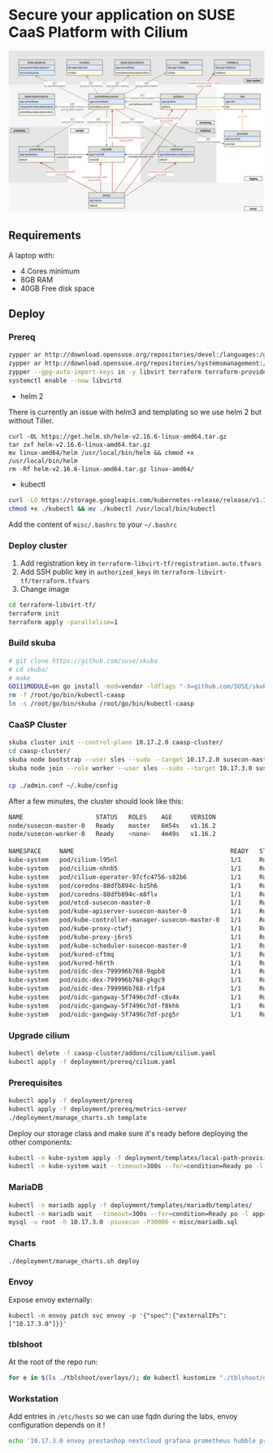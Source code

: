 # Secure your application on SUSE CaaS Platform with Cilium

![](susecon2020.png)

## Requirements

A laptop with:
* 4 Cores minimum
* 8GB RAM
* 40GB Free disk space

## Deploy

### Prereq

```bash
zypper ar http://download.opensuse.org/repositories/devel:/languages:/go/openSUSE_Leap_15.1/devel:languages:go.repo
zypper ar http://download.opensuse.org/repositories/systemsmanagement:/terraform/openSUSE_Leap_15.1/systemsmanagement:terraform.repo
zypper --gpg-auto-import-keys in -y libvirt terraform terraform-provider-libvirt go1.14 git curl mariadb-client jq
systemctl enable --now libvirtd
```

* helm 2

There is currently an issue with helm3 and templating so we use
helm 2 but without Tiller.

```
curl -OL https://get.helm.sh/helm-v2.16.6-linux-amd64.tar.gz
tar zxf helm-v2.16.6-linux-amd64.tar.gz
mv linux-amd64/helm /usr/local/bin/helm && chmod +x /usr/local/bin/helm
rm -Rf helm-v2.16.6-linux-amd64.tar.gz linux-amd64/
```

* kubectl

```bash
curl -LO https://storage.googleapis.com/kubernetes-release/release/v1.16.2/bin/linux/amd64/kubectl
chmod +x ./kubectl && mv ./kubectl /usr/local/bin/kubectl
```

Add the content of `misc/.bashrc` to your `~/.bashrc`

### Deploy cluster

1. Add registration key in `terraform-libvirt-tf/registration.auto.tfvars`
2. Add SSH public key in `authorized_keys` in `terraform-libvirt-tf/terraform.tfvars`
3. Change image

```bash
cd terraform-libvirt-tf/
terraform init
terraform apply -parallelism=1
```

### Build skuba

```bash
# git clone https://github.com/suse/skuba
# cd skuba/
# make
GO111MODULE=on go install -mod=vendor -ldflags "-X=github.com/SUSE/skuba/pkg/skuba.Version=1.2.2 -X=github.com/SUSE/skuba/pkg/skuba.BuildDate=20200416 -X=github.com/SUSE/skuba/pkg/skuba.Tag= -X=github.com/SUSE/skuba/pkg/skuba.ClosestTag=v1.2.2-3-gfcea4dae" -tags development ./cmd/...
rm -f /root/go/bin/kubectl-caasp
ln -s /root/go/bin/skuba /root/go/bin/kubectl-caasp
```

### CaaSP Cluster

```bash
skuba cluster init --control-plane 10.17.2.0 caasp-cluster/
cd caasp-cluster/
skuba node bootstrap --user sles --sudo --target 10.17.2.0 susecon-master-0 -v4
skuba node join --role worker --user sles --sudo --target 10.17.3.0 susecon-worker-0 -v4

cp ./admin.conf ~/.kube/config
```

After a few minutes, the cluster should look like this:

```bash
NAME                    STATUS   ROLES    AGE     VERSION
node/susecon-master-0   Ready    master   6m54s   v1.16.2
node/susecon-worker-0   Ready    <none>   4m49s   v1.16.2

NAMESPACE     NAME                                           READY   STATUS    RESTARTS   AGE
kube-system   pod/cilium-l95nl                               1/1     Running   0          4m49s
kube-system   pod/cilium-nhnb5                               1/1     Running   0          6m35s
kube-system   pod/cilium-operator-97cfc4756-s82b6            1/1     Running   0          6m35s
kube-system   pod/coredns-88dfb894c-bz5h6                    1/1     Running   0          6m35s
kube-system   pod/coredns-88dfb894c-m8flv                    1/1     Running   0          6m35s
kube-system   pod/etcd-susecon-master-0                      1/1     Running   0          5m34s
kube-system   pod/kube-apiserver-susecon-master-0            1/1     Running   0          5m38s
kube-system   pod/kube-controller-manager-susecon-master-0   1/1     Running   0          5m38s
kube-system   pod/kube-proxy-ctwfj                           1/1     Running   0          6m35s
kube-system   pod/kube-proxy-j6rs5                           1/1     Running   0          4m49s
kube-system   pod/kube-scheduler-susecon-master-0            1/1     Running   0          5m42s
kube-system   pod/kured-cftmq                                1/1     Running   0          2m38s
kube-system   pod/kured-h6rth                                1/1     Running   0          4m54s
kube-system   pod/oidc-dex-799996b768-9qpb8                  1/1     Running   0          6m35s
kube-system   pod/oidc-dex-799996b768-gkgc9                  1/1     Running   0          6m35s
kube-system   pod/oidc-dex-799996b768-rlfp4                  1/1     Running   0          6m35s
kube-system   pod/oidc-gangway-5f7496c7df-c8v4x              1/1     Running   0          6m35s
kube-system   pod/oidc-gangway-5f7496c7df-f8khk              1/1     Running   0          6m35s
kube-system   pod/oidc-gangway-5f7496c7df-pzg5r              1/1     Running   0          6m35s
```

### Upgrade cilium

```bash
kubectl delete -f caasp-cluster/addons/cilium/cilium.yaml
kubectl apply -f deployment/prereq/cilium.yaml
```

### Prerequisites

```bash
kubectl apply -f deployment/prereq
kubectl apply -f deployment/prereq/metrics-server
./deployment/manage_charts.sh template
```

Deploy our storage class and make sure it's ready
before deploying the other components:

```bash
kubectl -n kube-system apply -f deployment/templates/local-path-provisioner/templates/
kubectl -n kube-system wait --timeout=300s --for=condition=Ready po -l app.kubernetes.io/name=local-path-provisioner
```

### MariaDB

```bash
kubectl -n mariadb apply -f deployment/templates/mariadb/templates/
kubectl -n mariadb wait --timeout=300s --for=condition=Ready po -l app=mariadb
mysql -u root -h 10.17.3.0 -psusecon -P30006 < misc/mariadb.sql
```

### Charts

```bash
./deployment/manage_charts.sh deploy
```

### Envoy

Expose envoy externally:

```
kubectl -n envoy patch svc envoy -p '{"spec":{"externalIPs":["10.17.3.0"]}}'
```

### tblshoot

At the root of the repo run:

```bash
for e in $(ls ./tblshoot/overlays/); do kubectl kustomize "./tblshoot/overlays/$e" | kubectl apply -f -; done
```

### Workstation

Add entries in `/etc/hosts` so we can use fqdn during the labs,
envoy configuration depends on it !

```bash
echo '10.17.3.0 envoy prestashop nextcloud grafana prometheus hubble prestashop.susecon.lab nextcloud.susecon.lab grafana.susecon.lab prometheus.susecon.lab hubble.susecon.lab envoy.susecon.lab' >> /etc/hosts'
```

